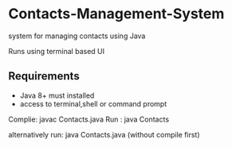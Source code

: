 # Contacts-Management-System

system for managing contacts using Java

Runs using terminal based UI

## Requirements
- Java 8+ must installed
- access to terminal,shell or command prompt

Complie: javac Contacts.java
Run    : java Contacts 

alternatively run: java Contacts.java (without compile first)
